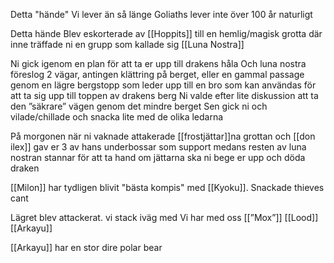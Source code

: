 Detta "hände"
Vi lever än så länge
Goliaths lever inte över 100 år naturligt

Detta hände
Blev eskorterade av [[Hoppits]] till en hemlig/magisk grotta där inne träffade ni en grupp som kallade sig [[Luna Nostra]]


Ni gick igenom en plan för att ta er upp till drakens håla
Och luna nostra föreslog 2 vägar, antingen klättring på berget, eller en gammal passage genom en lägre bergstopp som leder upp till en bro som kan användas för att ta sig upp till toppen av drakens berg
Ni valde efter lite diskussion att ta den ”säkrare” vägen genom det mindre berget
Sen gick ni och vilade/chillade och snacka lite med de olika ledarna

På morgonen när ni vaknade attakerade [[frostjättar]]na grottan och [[don ilex]] gav er 3 av hans underbossar som support medans resten av luna nostran stannar för att ta hand om jättarna ska ni bege er upp och döda draken


[[Milon]] har tydligen blivit "bästa kompis" med [[Kyoku]]. Snackade thieves cant


Lägret blev attackerat. vi stack iväg med
Vi har med oss [[”Mox”]] [[Lood]] [[Arkayu]]

[[Arkayu]] har en stor dire polar bear